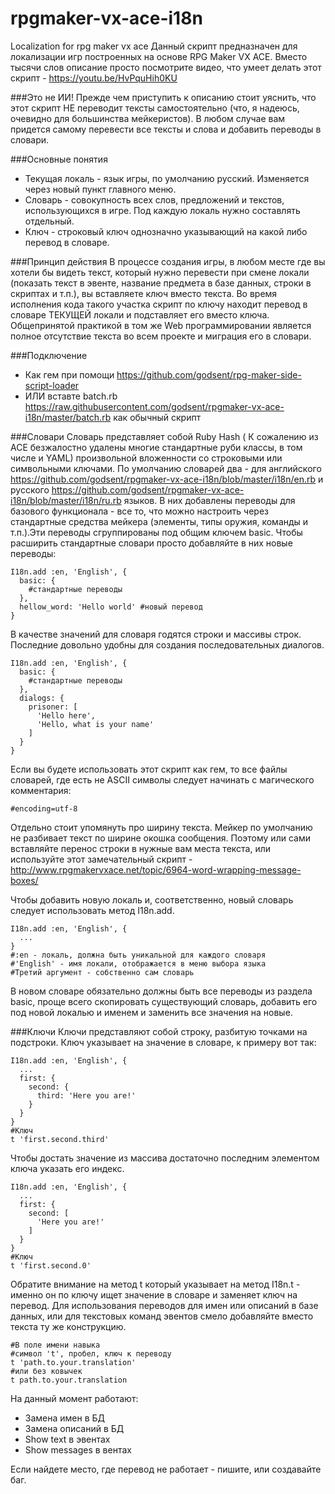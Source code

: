 # rpgmaker-vx-ace-i18n
Localization for rpg maker vx ace
Данный скрипт предназначен для локализации игр построенных на основе RPG Maker VX ACE. Вместо тысячи слов описание просто посмотрите видео, что умеет делать этот скрипт - https://youtu.be/HvPquHih0KU

###Это не ИИ!
Прежде чем приступить к описанию стоит уяснить, что этот скрипт НЕ переводит тексты самостоятельно (что, я надеюсь, очевидно для большинства мейкеристов). В любом случае вам придется самому перевести все тексты и слова и добавить переводы в словари.

###Основные понятия
- Текущая локаль - язык игры, по умолчанию русский. Изменяется через новый пункт главного меню. 
- Словарь - совокупность всех слов, предложений и текстов, использующихся в игре. Под каждую локаль нужно составлять отдельный.
- Ключ - строковый ключ однозначно указывающий на какой либо перевод в словаре. 

###Принцип действия
В процессе создания игры, в любом месте где вы хотели бы видеть текст, который нужно перевести при смене локали (показать текст в эвенте, название предмета в базе данных, строки в скриптах и т.п.), вы вставляете ключ вместо текста. Во время исполнения кода такого участка скрипт по ключу находит перевод в словаре ТЕКУЩЕЙ локали и подставляет его вместо ключа. Общепринятой практикой в том же Web программировании является полное отсутствие текста во всем проекте и миграция его в словари.

###Подключение
- Как гем при помощи https://github.com/godsent/rpg-maker-side-script-loader
- ИЛИ вставте batch.rb https://raw.githubusercontent.com/godsent/rpgmaker-vx-ace-i18n/master/batch.rb как обычный скрипт

###Словари
Словарь представляет собой Ruby Hash ( К сожалению из ACE безжалостно удалены многие стандартные руби классы, в том числе и YAML)  произвольной вложенности со строковыми или символьными ключами.
По умолчанию словарей два - для английского https://github.com/godsent/rpgmaker-vx-ace-i18n/blob/master/i18n/en.rb и русского https://github.com/godsent/rpgmaker-vx-ace-i18n/blob/master/i18n/ru.rb языков. В них добавлены переводы для базового функционала - все то, что можно настроить через стандартные средства мейкера (элементы, типы оружия, команды и т.п.).Эти переводы сгруппированы под общим ключем basic. Чтобы расширить стандартные словари просто добавляйте в них новые переводы:
```
I18n.add :en, 'English', {
  basic: {
    #стандартные переводы
  },
  hellow_word: 'Hello world' #новый перевод
}
```
В качестве значений для словаря годятся строки и массивы строк. Последние довольно удобны для создания последовательных диалогов.
```
I18n.add :en, 'English', {
  basic: {
    #стандартные переводы
  },
  dialogs: {
    prisoner: [
      'Hello here',
      'Hello, what is your name'
    ]
  }
}
```
Если вы будете использовать этот скрипт как гем, то все файлы словарей, где есть не ASCII символы следует начинать с магического комментария:
```
#encoding=utf-8
```
Отдельно стоит упомянуть про ширину текста. Мейкер по умолчанию не разбивает текст по ширине окошка сообщения. Поэтому или сами вставляйте перенос строки в нужные вам места текста, или используйте этот замечательный скрипт - http://www.rpgmakervxace.net/topic/6964-word-wrapping-message-boxes/


Чтобы добавить новую локаль и, соответственно, новый словарь следует использовать метод I18n.add.
```
I18n.add :en, 'English', {
  ...
}
#:en - локаль, должна быть уникальной для каждого словаря
#'English' - имя локали, отображается в меню выбора языка
#Третий аргумент - собственно сам словарь
```
В новом словаре обязательно должны быть все переводы из раздела basic, проще всего скопировать существующий словарь, добавить его под новой локалью и именем и заменить все значения на новые.

###Ключи
Ключи представляют собой строку, разбитую точками на подстроки. Ключ указывает на значение в словаре, к примеру вот так:
```
I18n.add :en, 'English', {
  ...
  first: {
    second: {
      third: 'Here you are!'
    }
  }
}
#Ключ
t 'first.second.third'
```
Чтобы достать значение из массива достаточно последним элементом ключа указать его индекс.
```
I18n.add :en, 'English', {
  ...
  first: {
    second: [
      'Here you are!'
    ]
  }
}
#Ключ
t 'first.second.0'
```
Обратите внимание на метод t который указывает на метод I18n.t - именно он по ключу ищет значение в словаре и заменяет ключ на перевод. Для использования переводов для имен или описаний в базе данных, или для текстовых команд эвентов смело добавляйте вместо текста ту же конструкцию.
```
#В поле имени навыка
#символ 't', пробел, ключ к переводу
t 'path.to.your.translation'
#или без ковычек
t path.to.your.translation
```
На данный момент работают:
- Замена имен в БД
- Замена описаний в БД
- Show text в эвентах
- Show messages в вентах

Если найдете место, где перевод не работает - пишите, или создавайте баг.

